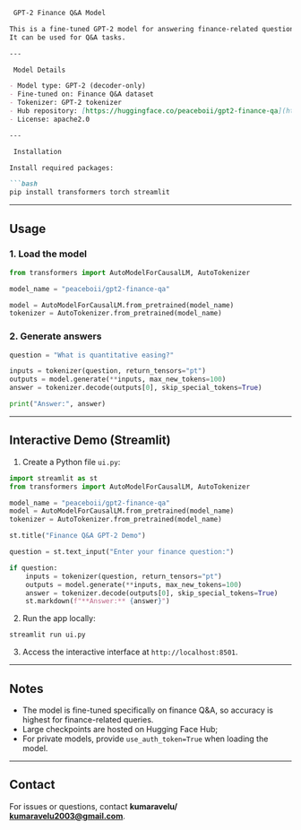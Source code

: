 



````markdown
 GPT-2 Finance Q&A Model

This is a fine-tuned GPT-2 model for answering finance-related questions.  
It can be used for Q&A tasks.

---

 Model Details

- Model type: GPT-2 (decoder-only)
- Fine-tuned on: Finance Q&A dataset
- Tokenizer: GPT-2 tokenizer
- Hub repository: [https://huggingface.co/peaceboii/gpt2-finance-qa](https://huggingface.co/peaceboii/gpt2-finance-qa)
- License: apache2.0

---

 Installation

Install required packages:

```bash
pip install transformers torch streamlit
````

---

## Usage

### 1. Load the model

```python
from transformers import AutoModelForCausalLM, AutoTokenizer

model_name = "peaceboii/gpt2-finance-qa"

model = AutoModelForCausalLM.from_pretrained(model_name)
tokenizer = AutoTokenizer.from_pretrained(model_name)
```

### 2. Generate answers

```python
question = "What is quantitative easing?"

inputs = tokenizer(question, return_tensors="pt")
outputs = model.generate(**inputs, max_new_tokens=100)
answer = tokenizer.decode(outputs[0], skip_special_tokens=True)

print("Answer:", answer)
```

---

## Interactive Demo (Streamlit)

1. Create a Python file `ui.py`:

```python
import streamlit as st
from transformers import AutoModelForCausalLM, AutoTokenizer

model_name = "peaceboii/gpt2-finance-qa"
model = AutoModelForCausalLM.from_pretrained(model_name)
tokenizer = AutoTokenizer.from_pretrained(model_name)

st.title("Finance Q&A GPT-2 Demo")

question = st.text_input("Enter your finance question:")

if question:
    inputs = tokenizer(question, return_tensors="pt")
    outputs = model.generate(**inputs, max_new_tokens=100)
    answer = tokenizer.decode(outputs[0], skip_special_tokens=True)
    st.markdown(f"**Answer:** {answer}")
```

2. Run the app locally:

```bash
streamlit run ui.py
```

3. Access the interactive interface at `http://localhost:8501`.

---

## Notes

* The model is fine-tuned specifically on finance Q\&A, so accuracy is highest for finance-related queries.
* Large checkpoints are hosted on Hugging Face Hub;
* For private models, provide `use_auth_token=True` when loading the model.

---

## Contact

For issues or questions, contact **kumaravelu/ kumaravelu2003@gmail.com**.



